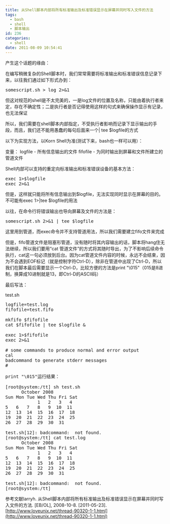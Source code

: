 ```yaml
---
title: 从Shell脚本内部将所有标准输出及标准错误显示在屏幕并同时写入文件的方法
tags:
  - bash
  - shell
  - 脚本输出
id: 236
categories:
  - shell
date: 2011-08-09 10:54:41
---
```


产生这个话题的缘由： 

在编写稍微复杂的Shell脚本时，我们常常需要将标准输出和标准错误信息记录下来，以往我们通过如下形式办到： 
<pre class="blush: php">
somescript.sh > log 2>&1
</pre>
但这对规范的shell是不太完美的，一是log文件的位置及名称，只能由着执行者来定，存在不确定性；二是执行者是否记得使用这样的句式来确保操作显示有记录，也无法保证 

所以，我们需要在shell脚本内部指定，不受执行者影响而记录下显示输出的手段，而且，我们还不能用愚蠢的每句后面来一个| tee $logfile的方式 

以下为实现方法，以Korn Shell为准(测试下来，bash也一样可以用）： 

变量： logfile - 所有信息输出的文件 fifofile - 为同时输出到屏幕和文件所建立的管道文件 

Shell内部可以支持的重定向标准输出和标准错误设备的基本方法： 
<pre class="blush: php">
exec 1>$logfile
exec 2>&1
</pre>
但是，这样就只能将所有信息输出到$logfile，无法实现同时显示在屏幕的目的。不可能有exec 1>|tee $logfile的用法 

以往，在命令行将错误输出也导向屏幕及文件的方法是： 

<pre class="blush: php">
somescript.sh 2>&1 | tee $logfile
</pre>

这里用到管道，而exec命令并不支持管道用法，所以我们需要建立fifo文件来完成 

但是，fifo管道文件是阻塞形管道，没有随时将其内容输出的话，脚本将hang住无法继续，所以我们要用“cat 管道文件”的方式将其随时导出，为了不影响后续命令执行，cat这一句必须放到后台。因为cat管道文件内容的时候，永远不会结束，因为不会遇到EOF标记（就是控制字符Ctrl-D），除非在管道中出现了Ctrl-D，所以我们在脚本最后需要显示一个Ctrl-D，比较方便的方法是print "\015"（015是8进制，换算成10进制就是13，即Ctrl-D的ASCII码） 

最后写法： 

test.sh 

<pre class="blush: php">
logfile=test.log
fifofile=test.fifo

mkfifo $fifofile
cat $fifofile | tee $logfile &

exec 1>$fifofile
exec 2>&1

# some commands to produce normal and error output
cal
badcommand to generate stderr messages
#

print "\015"运行结果： 

[root@system:/tt] sh test.sh
      October 2008
Sun Mon Tue Wed Thu Fri Sat
            1   2   3   4
5   6   7   8   9  10  11
12  13  14  15  16  17  18
19  20  21  22  23  24  25
26  27  28  29  30  31

test.sh[12]: badcommand:  not found.
[root@system:/tt] cat test.log
      October 2008
Sun Mon Tue Wed Thu Fri Sat
            1   2   3   4
5   6   7   8   9  10  11
12  13  14  15  16  17  18
19  20  21  22  23  24  25
26  27  28  29  30  31

test.sh[12]: badcommand:  not found.
[root@system:/tt]
</pre>
参考文献larryh. 从Shell脚本内部将所有标准输出及标准错误显示在屏幕并同时写入文件的方法. [EB/OL], 2008-10-8\. [2011-05-23]. [http://www.loveunix.net/thread-90320-1-1.html](http://www.loveunix.net/thread-90320-1-1.html)